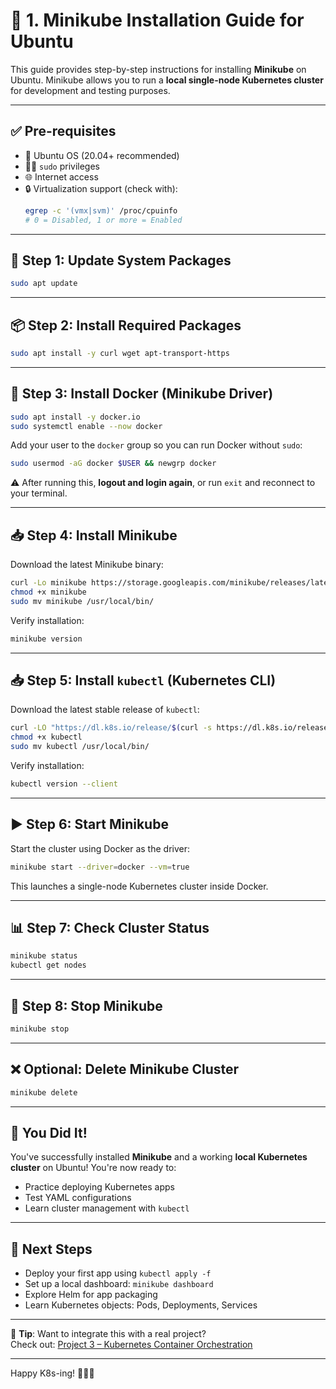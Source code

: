 # 🚀 1. Minikube Installation Guide for Ubuntu

This guide provides step-by-step instructions for installing **Minikube** on Ubuntu. Minikube allows you to run a **local single-node Kubernetes cluster** for development and testing purposes.

---

## ✅ Pre-requisites

- 🐧 Ubuntu OS (20.04+ recommended)
- 🧑‍💻 `sudo` privileges
- 🌐 Internet access
- 🔒 Virtualization support (check with):
  ```bash
  egrep -c '(vmx|svm)' /proc/cpuinfo
  # 0 = Disabled, 1 or more = Enabled
  ```

---

## 🧱 Step 1: Update System Packages

```bash
sudo apt update
```

---

## 📦 Step 2: Install Required Packages

```bash
sudo apt install -y curl wget apt-transport-https
```

---

## 🐳 Step 3: Install Docker (Minikube Driver)

```bash
sudo apt install -y docker.io
sudo systemctl enable --now docker
```

Add your user to the `docker` group so you can run Docker without `sudo`:

```bash
sudo usermod -aG docker $USER && newgrp docker
```

⚠️ After running this, **logout and login again**, or run `exit` and reconnect to your terminal.

---

## 📥 Step 4: Install Minikube

Download the latest Minikube binary:

```bash
curl -Lo minikube https://storage.googleapis.com/minikube/releases/latest/minikube-linux-amd64
chmod +x minikube
sudo mv minikube /usr/local/bin/
```

Verify installation:

```bash
minikube version
```

---

## 📥 Step 5: Install `kubectl` (Kubernetes CLI)

Download the latest stable release of `kubectl`:

```bash
curl -LO "https://dl.k8s.io/release/$(curl -s https://dl.k8s.io/release/stable.txt)/bin/linux/amd64/kubectl"
chmod +x kubectl
sudo mv kubectl /usr/local/bin/
```

Verify installation:

```bash
kubectl version --client
```

---

## ▶️ Step 6: Start Minikube

Start the cluster using Docker as the driver:

```bash
minikube start --driver=docker --vm=true
```

This launches a single-node Kubernetes cluster inside Docker.

---

## 📊 Step 7: Check Cluster Status

```bash
minikube status
kubectl get nodes
```

---

## 🛑 Step 8: Stop Minikube

```bash
minikube stop
```

---

## ❌ Optional: Delete Minikube Cluster

```bash
minikube delete
```

---

## 🎉 You Did It!

You've successfully installed **Minikube** and a working **local Kubernetes cluster** on Ubuntu! You're now ready to:

- Practice deploying Kubernetes apps
- Test YAML configurations
- Learn cluster management with `kubectl`

---

## 🔗 Next Steps

- Deploy your first app using `kubectl apply -f`
- Set up a local dashboard: `minikube dashboard`
- Explore Helm for app packaging
- Learn Kubernetes objects: Pods, Deployments, Services

---

🧠 **Tip**: Want to integrate this with a real project?  
Check out: [Project 3 – Kubernetes Container Orchestration](#)

---

Happy K8s-ing! 🧬🐳🌐
